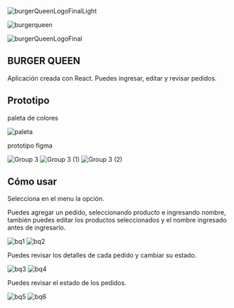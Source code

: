 
![burgerQueenLogoFinalLight](https://user-images.githubusercontent.com/81347919/169677470-fb173254-11df-468a-aea6-c8ff2759149f.png)



![burgerqueen](https://user-images.githubusercontent.com/81347919/169677893-6f96cf43-6ef8-4356-a5f5-64d22a09f248.png)



![burgerQueenLogoFinal](https://user-images.githubusercontent.com/81347919/169677473-5265c645-3476-45c3-9d2c-726774f44551.png)

## BURGER QUEEN

Aplicación creada con React. Puedes ingresar, editar y revisar pedidos.

## Prototipo

paleta de colores


![paleta](https://user-images.githubusercontent.com/81347919/169677715-74be8761-5f84-450b-bb0a-e3cab3ca1ba6.png)

prototipo figma


![Group 3](https://user-images.githubusercontent.com/81347919/169677930-f9b118a6-8e44-460a-88e7-d5c00119fbe2.png)
![Group 3 (1)](https://user-images.githubusercontent.com/81347919/169677937-4425f723-dbcc-4e65-8aa8-ad5751dad9a1.png)
![Group 3 (2)](https://user-images.githubusercontent.com/81347919/169677924-e5f84a1a-0f8a-4383-834d-3c0c45e0b772.png)

## Cómo usar

Selecciona en el menu la opción.


Puedes agregar un pedido, seleccionando producto e ingresando nombre, también puedes editar los productos seleccionados y el nombre ingresado antes de ingresarlo.

![bq1](https://user-images.githubusercontent.com/81347919/169678185-2aac8d48-4ecb-4926-a2af-6c6f39d97c63.png)
![bq2](https://user-images.githubusercontent.com/81347919/169678186-5dac4ccb-a55d-4b8a-ad4b-5e76737b247c.png)



Puedes revisar los detalles de cada pedido y cambiar su estado.

![bq3](https://user-images.githubusercontent.com/81347919/169678229-9657b45e-f5c8-443d-9027-a5948547d06a.png)
![bq4](https://user-images.githubusercontent.com/81347919/169678231-6508c2a1-c461-4d59-aa7a-5acf29f83cfa.png)



Puedes revisar el estado de los pedidos.

![bq5](https://user-images.githubusercontent.com/81347919/169678252-3d001b7e-c4f1-4c5d-8e30-2b63e5637f24.png)
![bq6](https://user-images.githubusercontent.com/81347919/169678253-5ec24f86-2a9b-4d7d-b65c-03832d9ea260.png)


